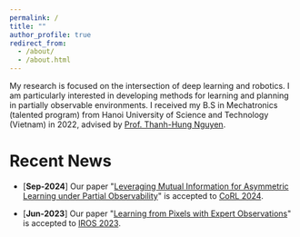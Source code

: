 ```yaml
---
permalink: /
title: ""
author_profile: true
redirect_from: 
  - /about/
  - /about.html
---
```


My research is focused on the intersection of deep learning and robotics. I am particularly interested in developing methods for learning and planning in partially observable environments. I received my B.S in Mechatronics (talented program) from Hanoi University of Science and Technology (Vietnam) in 2022, advised by [Prof. Thanh-Hung Nguyen](https://sites.google.com/view/thanhhungnguyen).

Recent News
======

* [**Sep-2024**] Our paper "[Leveraging Mutual Information for Asymmetric Learning under Partial Observability](https://openreview.net/pdf?id=9jJP2J1oBP)" is accepted to [CoRL 2024](https://www.corl.org/).

* [**Jun-2023**] Our paper "[Learning from Pixels with Expert Observations](https://ieeexplore.ieee.org/abstract/document/10342043)" is accepted to [IROS 2023](https://ieee-iros.org/).

